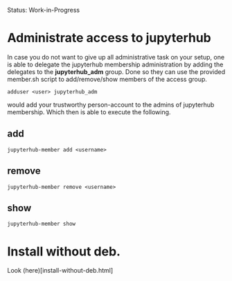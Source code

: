 
Status: Work-in-Progress

# Administrate access to jupyterhub

In case you do not want to give up all administrative task on your setup, one is able to delegate the jupyterhub membership administration by adding the delegates to the **jupyterhub_adm** group. Done so they can use the provided member.sh script to add/remove/show members of the access group.

```
adduser <user> jupyterhub_adm
```

would add your trustworthy person-account to the admins of jupyterhub membership. Which then is able to execute the following.

## add
```
jupyterhub-member add <username>
```

## remove
```
jupyterhub-member remove <username>
```

## show
```
jupyterhub-member show
```

# Install without deb.

Look (here)[install-without-deb.html]

